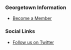 ### Georgetown Information
* [Become a Member](https://owasp.org/index.php/Membership)

### Social Links
* [Follow us on Twitter](https://twitter.com/owaspgeorgetown)


